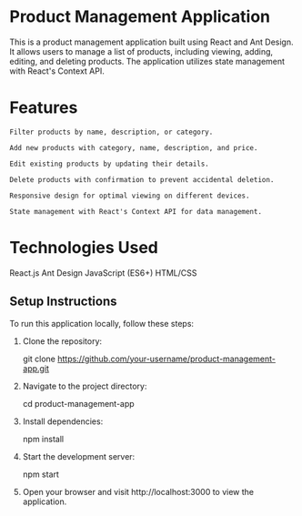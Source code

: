 # Product Management Application

This is a product management application built using React and Ant Design. It allows users to manage a list of products, including viewing, adding, editing, and deleting products. The application utilizes state management with React's Context API.

# Features

    Filter products by name, description, or category.
    
    Add new products with category, name, description, and price.
    
    Edit existing products by updating their details.
    
    Delete products with confirmation to prevent accidental deletion.
    
    Responsive design for optimal viewing on different devices.
    
    State management with React's Context API for data management.

# Technologies Used
React.js
Ant Design
JavaScript (ES6+)
HTML/CSS

## Setup Instructions

  To run this application locally, follow these steps:
  1. Clone the repository:

      git clone https://github.com/your-username/product-management-app.git
  
  2. Navigate to the project directory:

      cd product-management-app

  3. Install dependencies:

       npm install

  4. Start the development server:

     npm start

  5. Open your browser and visit http://localhost:3000 to view the application.
